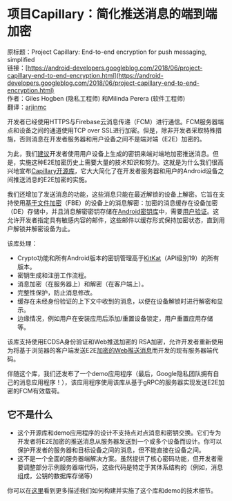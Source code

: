 # 项目Capillary：简化推送消息的端到端加密

原标题：Project Capillary: End-to-end encryption for push messaging, simplified  
链接：[https://android-developers.googleblog.com/2018/06/project-capillary-end-to-end-encryption.html](https://android-developers.googleblog.com/2018/06/project-capillary-end-to-end-encryption.html)  
作者：Giles Hogben (隐私工程师) 和Milinda Perera (软件工程师)  
翻译：[arjinmc](https://github.com/arjinmc)  

开发者已经使用HTTPS与Firebase云消息传递（FCM）进行通信。FCM服务器端点和设备之间的通道使用TCP over SSL进行加密。但是，除非开发者采取特殊措施，否则消息在开发者服务器和用户设备之间不是端对端（E2E）加密的。

为此，我们[建议](https://developers.google.com/web/ilt/pwa/introduction-to-push-notifications#how_web_push_works)开发者使用用户设备上生成的密钥来端对端地加密推送消息。但是，实施这种E2E加密历史上需要大量的技术知识和努力。这就是为什么我们很高兴地宣布[Capillary开源库](https://github.com/google/capillary)，它大大简化了在开发者服务器和用户的Android设备之间推送消息的E2E加密的实施。

我们还增加了发送消息的功能，这些消息只能在最近解锁的设备上解密。它旨在支持使用[基于文件加密](https://developer.android.com/training/articles/direct-boot.html)（FBE）的设备上的消息解密：加密的消息缓存在设备加密（DE）存储中，并且消息解密密钥存储在[Android密钥库](https://developer.android.com/training/articles/keystore.html)中，需要[用户验证](https://developer.android.com/training/articles/keystore.html#UserAuthentication)。这允许开发者指定具有敏感内容的邮件，这些邮件以缓存形式保持加密状态，直到用户解锁并解密设备为止。

该库处理：

* Crypto功能和所有Android版本的密钥管理高于[KitKat](https://www.android.com/versions/kit-kat-4-4/)（API级别19）的所有版本。
* 密钥生成和注册工作流程。
* 消息加密（在服务器上）和解密（在客户端上）。
* 完整性保护，防止消息修改。
* 缓存在未经身份验证的上下文中收到的消息，以便在设备解锁时进行解密和显示。
* 边缘情况，例如用户在安装应用后添加/重置设备锁定，用户重置应用存储等。

该库支持使用ECDSA身份验证和Web推送加密的 RSA加密，允许开发者重新使用为将基于浏览器的客户端发送E2E[加密的Web推送消息](https://tools.ietf.org/html/rfc8291)而开发的现有服务器端代码。

伴随这个库，我们还发布了一个demo应用程序（最后，Google隐私团队拥有自己的消息应用程序！），该应用程序使用该库从基于gRPC的服务器实现发送E2E加密的FCM有效载荷。

## 它不是什么

* 这个开源库和demo应用程序的设计不支持点对点消息和密钥交换。它们专为开发者将E2E加密的推送消息从服务器发送到一个或多个设备而设计。你可以保护开发者的服务器和目标设备之间的消息，但不能直接在设备之间。
* 这不是一个全面的服务器端解决方案。虽然提供了核心密码功能，但开发者需要调整部分示例服务器端代码，这些代码是特定于其体系结构的（例如，消息组成，公钥的数据库存储等）

你可以在[这里](https://github.com/google/capillary)看到更多描述我们如何构建并实施了这个库和demo的技术细节。

